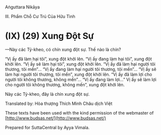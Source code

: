 Aṅguttara Nikāya

III. Phẩm Chỗ Cư Trú Của Hữu Tình

# (IX) (29) Xung Ðột Sự

—Này các Tỷ-kheo, có chín xung đột sự. Thế nào là chín?

“Vị ấy đã làm hại tôi”, xung đột khởi lên. “Vị ấy đang làm hại tôi”, xung đột khởi lên. “Vị ấy sẽ làm hại tôi”, xung đột khởi lên. “Vị ấy đã làm hại người tôi thương, tôi mến”... “Vị ấy đang làm hại người tôi thương, tôi mến”... “Vị ấy sẽ làm hại người tôi thương, tôi mến”, xung đột khởi lên. “Vị ấy đã làm lợi cho người tôi không thương, không mến”... “Vị ấy đang làm lợi...” Vị ấy sẽ làm lợi cho người tôi không thương, không mến”, xung đột khởi lên.

Này các Tỷ-kheo, đây là chín xung đột sự.

Translated by: Hòa thượng Thích Minh Châu dịch Việt

These texts have been used with the kind permission of the webmaster of [http://www.budsas.net/](http://www.budsas.net/)

Prepared for SuttaCentral by Ayya Vimala.